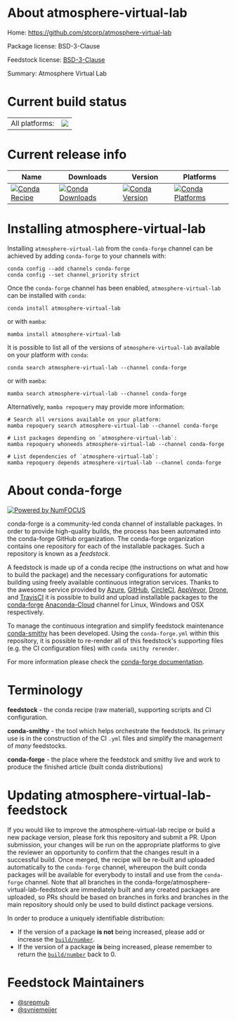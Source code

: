 About atmosphere-virtual-lab
============================

Home: https://github.com/stcorp/atmosphere-virtual-lab

Package license: BSD-3-Clause

Feedstock license: [BSD-3-Clause](https://github.com/conda-forge/atmosphere-virtual-lab-feedstock/blob/main/LICENSE.txt)

Summary: Atmosphere Virtual Lab

Current build status
====================


<table><tr><td>All platforms:</td>
    <td>
      <a href="https://dev.azure.com/conda-forge/feedstock-builds/_build/latest?definitionId=16190&branchName=main">
        <img src="https://dev.azure.com/conda-forge/feedstock-builds/_apis/build/status/atmosphere-virtual-lab-feedstock?branchName=main">
      </a>
    </td>
  </tr>
</table>

Current release info
====================

| Name | Downloads | Version | Platforms |
| --- | --- | --- | --- |
| [![Conda Recipe](https://img.shields.io/badge/recipe-atmosphere--virtual--lab-green.svg)](https://anaconda.org/conda-forge/atmosphere-virtual-lab) | [![Conda Downloads](https://img.shields.io/conda/dn/conda-forge/atmosphere-virtual-lab.svg)](https://anaconda.org/conda-forge/atmosphere-virtual-lab) | [![Conda Version](https://img.shields.io/conda/vn/conda-forge/atmosphere-virtual-lab.svg)](https://anaconda.org/conda-forge/atmosphere-virtual-lab) | [![Conda Platforms](https://img.shields.io/conda/pn/conda-forge/atmosphere-virtual-lab.svg)](https://anaconda.org/conda-forge/atmosphere-virtual-lab) |

Installing atmosphere-virtual-lab
=================================

Installing `atmosphere-virtual-lab` from the `conda-forge` channel can be achieved by adding `conda-forge` to your channels with:

```
conda config --add channels conda-forge
conda config --set channel_priority strict
```

Once the `conda-forge` channel has been enabled, `atmosphere-virtual-lab` can be installed with `conda`:

```
conda install atmosphere-virtual-lab
```

or with `mamba`:

```
mamba install atmosphere-virtual-lab
```

It is possible to list all of the versions of `atmosphere-virtual-lab` available on your platform with `conda`:

```
conda search atmosphere-virtual-lab --channel conda-forge
```

or with `mamba`:

```
mamba search atmosphere-virtual-lab --channel conda-forge
```

Alternatively, `mamba repoquery` may provide more information:

```
# Search all versions available on your platform:
mamba repoquery search atmosphere-virtual-lab --channel conda-forge

# List packages depending on `atmosphere-virtual-lab`:
mamba repoquery whoneeds atmosphere-virtual-lab --channel conda-forge

# List dependencies of `atmosphere-virtual-lab`:
mamba repoquery depends atmosphere-virtual-lab --channel conda-forge
```


About conda-forge
=================

[![Powered by
NumFOCUS](https://img.shields.io/badge/powered%20by-NumFOCUS-orange.svg?style=flat&colorA=E1523D&colorB=007D8A)](https://numfocus.org)

conda-forge is a community-led conda channel of installable packages.
In order to provide high-quality builds, the process has been automated into the
conda-forge GitHub organization. The conda-forge organization contains one repository
for each of the installable packages. Such a repository is known as a *feedstock*.

A feedstock is made up of a conda recipe (the instructions on what and how to build
the package) and the necessary configurations for automatic building using freely
available continuous integration services. Thanks to the awesome service provided by
[Azure](https://azure.microsoft.com/en-us/services/devops/), [GitHub](https://github.com/),
[CircleCI](https://circleci.com/), [AppVeyor](https://www.appveyor.com/),
[Drone](https://cloud.drone.io/welcome), and [TravisCI](https://travis-ci.com/)
it is possible to build and upload installable packages to the
[conda-forge](https://anaconda.org/conda-forge) [Anaconda-Cloud](https://anaconda.org/)
channel for Linux, Windows and OSX respectively.

To manage the continuous integration and simplify feedstock maintenance
[conda-smithy](https://github.com/conda-forge/conda-smithy) has been developed.
Using the ``conda-forge.yml`` within this repository, it is possible to re-render all of
this feedstock's supporting files (e.g. the CI configuration files) with ``conda smithy rerender``.

For more information please check the [conda-forge documentation](https://conda-forge.org/docs/).

Terminology
===========

**feedstock** - the conda recipe (raw material), supporting scripts and CI configuration.

**conda-smithy** - the tool which helps orchestrate the feedstock.
                   Its primary use is in the construction of the CI ``.yml`` files
                   and simplify the management of *many* feedstocks.

**conda-forge** - the place where the feedstock and smithy live and work to
                  produce the finished article (built conda distributions)


Updating atmosphere-virtual-lab-feedstock
=========================================

If you would like to improve the atmosphere-virtual-lab recipe or build a new
package version, please fork this repository and submit a PR. Upon submission,
your changes will be run on the appropriate platforms to give the reviewer an
opportunity to confirm that the changes result in a successful build. Once
merged, the recipe will be re-built and uploaded automatically to the
`conda-forge` channel, whereupon the built conda packages will be available for
everybody to install and use from the `conda-forge` channel.
Note that all branches in the conda-forge/atmosphere-virtual-lab-feedstock are
immediately built and any created packages are uploaded, so PRs should be based
on branches in forks and branches in the main repository should only be used to
build distinct package versions.

In order to produce a uniquely identifiable distribution:
 * If the version of a package **is not** being increased, please add or increase
   the [``build/number``](https://docs.conda.io/projects/conda-build/en/latest/resources/define-metadata.html#build-number-and-string).
 * If the version of a package **is** being increased, please remember to return
   the [``build/number``](https://docs.conda.io/projects/conda-build/en/latest/resources/define-metadata.html#build-number-and-string)
   back to 0.

Feedstock Maintainers
=====================

* [@srepmub](https://github.com/srepmub/)
* [@svniemeijer](https://github.com/svniemeijer/)

